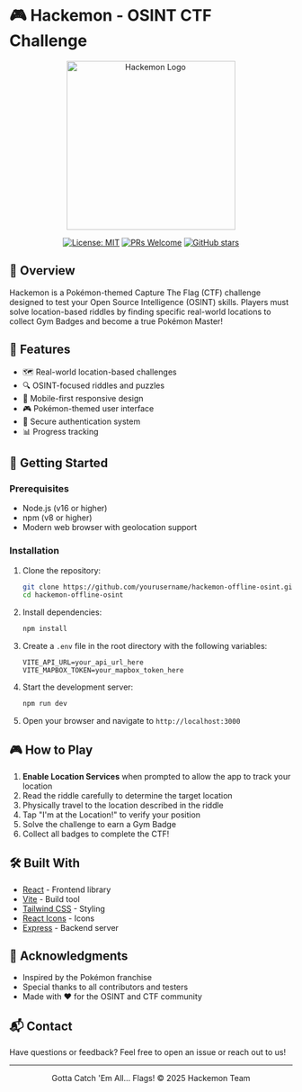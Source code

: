 # 🎮 Hackemon - OSINT CTF Challenge

<div align="center">
  <img src="./public/Hackemon_Logo.png" alt="Hackemon Logo" width="300"/>
  
  [![License: MIT](https://img.shields.io/badge/License-MIT-yellow.svg)](https://opensource.org/licenses/MIT)
  [![PRs Welcome](https://img.shields.io/badge/PRs-welcome-brightgreen.svg)](http://makeapullrequest.com)
  [![GitHub stars](https://img.shields.io/github/stars/yourusername/hackemon-offline-osint?style=social)](https://github.com/yourusername/hackemon-offline-osint/stargazers)
</div>

## 🌟 Overview

Hackemon is a Pokémon-themed Capture The Flag (CTF) challenge designed to test your Open Source Intelligence (OSINT) skills. Players must solve location-based riddles by finding specific real-world locations to collect Gym Badges and become a true Pokémon Master!

## 🎯 Features

- 🗺️ Real-world location-based challenges
- 🔍 OSINT-focused riddles and puzzles
- 📱 Mobile-first responsive design
- 🎮 Pokémon-themed user interface
- 🔐 Secure authentication system
- 📊 Progress tracking

## 🚀 Getting Started

### Prerequisites

- Node.js (v16 or higher)
- npm (v8 or higher)
- Modern web browser with geolocation support

### Installation

1. Clone the repository:
   ```bash
   git clone https://github.com/yourusername/hackemon-offline-osint.git
   cd hackemon-offline-osint
   ```

2. Install dependencies:
   ```bash
   npm install
   ```

3. Create a `.env` file in the root directory with the following variables:
   ```
   VITE_API_URL=your_api_url_here
   VITE_MAPBOX_TOKEN=your_mapbox_token_here
   ```

4. Start the development server:
   ```bash
   npm run dev
   ```

5. Open your browser and navigate to `http://localhost:3000`

## 🎮 How to Play

1. **Enable Location Services** when prompted to allow the app to track your location
2. Read the riddle carefully to determine the target location
3. Physically travel to the location described in the riddle
4. Tap "I'm at the Location!" to verify your position
5. Solve the challenge to earn a Gym Badge
6. Collect all badges to complete the CTF!

## 🛠️ Built With

- [React](https://reactjs.org/) - Frontend library
- [Vite](https://vitejs.dev/) - Build tool
- [Tailwind CSS](https://tailwindcss.com/) - Styling
- [React Icons](https://react-icons.github.io/react-icons/) - Icons
- [Express](https://expressjs.com/) - Backend server


## 🙏 Acknowledgments

- Inspired by the Pokémon franchise
- Special thanks to all contributors and testers
- Made with ❤️ for the OSINT and CTF community

## 📬 Contact

Have questions or feedback? Feel free to open an issue or reach out to us!

---

<div align="center">
  Gotta Catch 'Em All... Flags! © 2025 Hackemon Team
</div>
